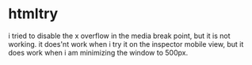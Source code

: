# htmltry

i tried to disable the x overflow in the media break point, but it is not working.
it does'nt work when i try it on the inspector mobile view, but it does work when i am minimizing the window to 500px.

